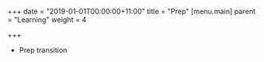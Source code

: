 +++
date = "2019-01-01T00:00:00+11:00"
title = "Prep"
[menu.main]
parent = "Learning"
weight = 4

+++
* Prep transition